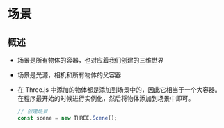 # 场景

## 概述

+ 场景是所有物体的容器，也对应着我们创建的三维世界
+ 场景是光源，相机和所有物体的父容器

+ 在 Three.js 中添加的物体都是添加到场景中的，因此它相当于一个大容器。在程序最开始的时候进行实例化，然后将物体添加到场景中即可。

  ```js
  // 创建场景
  const scene = new THREE.Scene();
  ```

